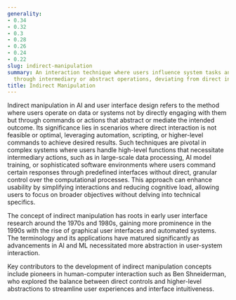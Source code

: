 ```yaml
---
generality:
- 0.34
- 0.32
- 0.3
- 0.28
- 0.26
- 0.24
- 0.22
slug: indirect-manipulation
summary: An interaction technique where users influence system tasks and behaviors
  through intermediary or abstract operations, deviating from direct interaction.
title: Indirect Manipulation
---
```


Indirect manipulation in AI and user interface design refers to the method where users operate on data or systems not by directly engaging with them but through commands or actions that abstract or mediate the intended outcome. Its significance lies in scenarios where direct interaction is not feasible or optimal, leveraging automation, scripting, or higher-level commands to achieve desired results. Such techniques are pivotal in complex systems where users handle high-level functions that necessitate intermediary actions, such as in large-scale data processing, AI model training, or sophisticated software environments where users command certain responses through predefined interfaces without direct, granular control over the computational processes. This approach can enhance usability by simplifying interactions and reducing cognitive load, allowing users to focus on broader objectives without delving into technical specifics.

The concept of indirect manipulation has roots in early user interface research around the 1970s and 1980s, gaining more prominence in the 1990s with the rise of graphical user interfaces and automated systems. The terminology and its applications have matured significantly as advancements in AI and ML necessitated more abstraction in user-system interaction.

Key contributors to the development of indirect manipulation concepts include pioneers in human-computer interaction such as Ben Shneiderman, who explored the balance between direct controls and higher-level abstractions to streamline user experiences and interface intuitiveness.